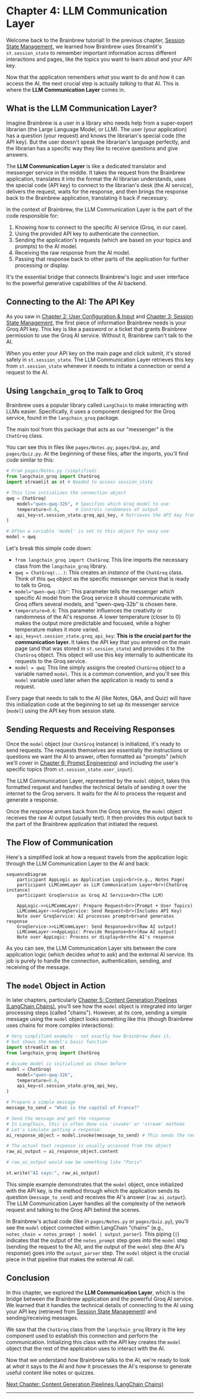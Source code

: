 # Chapter 4: LLM Communication Layer

Welcome back to the Brainbrew tutorial! In the previous chapter, [Session State Management](03_session_state_management_.md), we learned how Brainbrew uses Streamlit's `st.session_state` to remember important information across different interactions and pages, like the topics you want to learn about and your API key.

Now that the application remembers *what* you want to do and *how* it can access the AI, the next crucial step is actually *talking* to that AI. This is where the **LLM Communication Layer** comes in.

## What is the LLM Communication Layer?

Imagine Brainbrew is a user in a library who needs help from a super-expert librarian (the Large Language Model, or LLM). The user (your application) has a question (your request) and knows the librarian's special code (the API key). But the user doesn't speak the librarian's language perfectly, and the librarian has a specific way they like to receive questions and give answers.

The **LLM Communication Layer** is like a dedicated translator and messenger service in the middle. It takes the request from the Brainbrew application, translates it into the format the AI librarian understands, uses the special code (API key) to connect to the librarian's desk (the AI service), delivers the request, waits for the response, and then brings the response back to the Brainbrew application, translating it back if necessary.

In the context of Brainbrew, the LLM Communication Layer is the part of the code responsible for:

1.  Knowing *how* to connect to the specific AI service (Groq, in our case).
2.  Using the provided API key to authenticate the connection.
3.  Sending the application's requests (which are based on your topics and prompts) to the AI model.
4.  Receiving the raw response from the AI model.
5.  Passing that response back to other parts of the application for further processing or display.

It's the essential bridge that connects Brainbrew's logic and user interface to the powerful generative capabilities of the AI backend.

## Connecting to the AI: The API Key

As you saw in [Chapter 2: User Configuration & Input](02_user_configuration___input_.md) and [Chapter 3: Session State Management](03_session_state_management_.md), the first piece of information Brainbrew needs is your Groq API key. This key is like a password or a ticket that grants Brainbrew permission to use the Groq AI service. Without it, Brainbrew can't talk to the AI.

When you enter your API key on the main page and click submit, it's stored safely in `st.session_state`. The LLM Communication Layer retrieves this key from `st.session_state` whenever it needs to initiate a connection or send a request to the AI.

## Using `langchain_groq` to Talk to Groq

Brainbrew uses a popular library called `LangChain` to make interacting with LLMs easier. Specifically, it uses a component designed for the Groq service, found in the `langchain_groq` package.

The main tool from this package that acts as our "messenger" is the `ChatGroq` class.

You can see this in files like `pages/Notes.py`, `pages/QnA.py`, and `pages/Quiz.py`. At the beginning of these files, after the imports, you'll find code similar to this:

```python
# From pages/Notes.py (simplified)
from langchain_groq import ChatGroq
import streamlit as st # Needed to access session_state

# This line initializes the connection object
qwq = ChatGroq(
    model="qwen-qwq-32b", # Specifies which Groq model to use
    temperature=0.6,      # Controls randomness of output
    api_key=st.session_state.groq_api_key, # Retrieves the API key from session state
)

# Often a variable 'model' is set to this object for easy use
model = qwq
```

Let's break this simple code down:

*   `from langchain_groq import ChatGroq`: This line imports the necessary class from the `langchain_groq` library.
*   `qwq = ChatGroq(...)`: This creates an *instance* of the `ChatGroq` class. Think of this `qwq` object as the specific messenger service that is ready to talk to Groq.
*   `model="qwen-qwq-32b"`: This parameter tells the messenger *which* specific AI model from the Groq service it should communicate with. Groq offers several models, and "qwen-qwq-32b" is chosen here.
*   `temperature=0.6`: This parameter influences the creativity or randomness of the AI's response. A lower temperature (closer to 0) makes the output more predictable and focused, while a higher temperature makes it more varied.
*   `api_key=st.session_state.groq_api_key`: **This is the crucial part for the communication layer.** It takes the API key that you entered on the main page (and that was stored in `st.session_state`) and provides it to the `ChatGroq` object. This object will use this key internally to authenticate its requests to the Groq service.
*   `model = qwq`: This line simply assigns the created `ChatGroq` object to a variable named `model`. This is a common convention, and you'll see this `model` variable used later when the application is ready to send a request.

Every page that needs to talk to the AI (like Notes, Q&A, and Quiz) will have this initialization code at the beginning to set up its messenger service (`model`) using the API key from session state.

## Sending Requests and Receiving Responses

Once the `model` object (our `ChatGroq` instance) is initialized, it's ready to send requests. The requests themselves are essentially the instructions or questions we want the AI to answer, often formatted as "prompts" (which we'll cover in [Chapter 6: Prompt Engineering](06_prompt_engineering_.md)) and including the user's specific topics (from `st.session_state.user_input`).

The LLM Communication Layer, represented by the `model` object, takes this formatted request and handles the technical details of sending it over the internet to the Groq servers. It waits for the AI to process the request and generate a response.

Once the response arrives back from the Groq service, the `model` object receives the raw AI output (usually text). It then provides this output back to the part of the Brainbrew application that initiated the request.

## The Flow of Communication

Here's a simplified look at how a request travels from the application logic through the LLM Communication Layer to the AI and back:

```mermaid
sequenceDiagram
    participant AppLogic as Application Logic<br>(e.g., Notes Page)
    participant LLMCommLayer as LLM Communication Layer<br>(ChatGroq instance)
    participant GroqService as Groq AI Service<br>(The LLM)

    AppLogic->>LLMCommLayer: Prepare Request<br>(Prompt + User Topics)
    LLMCommLayer->>GroqService: Send Request<br>(Includes API Key)
    Note over GroqService: AI processes prompt<br>and generates response
    GroqService->>LLMCommLayer: Send Response<br>(Raw AI output)
    LLMCommLayer->>AppLogic: Provide Response<br>(Raw AI output)
    Note over AppLogic: Process or display<br>the AI's response
```

As you can see, the LLM Communication Layer sits between the core application logic (which decides *what* to ask) and the external AI service. Its job is purely to handle the connection, authentication, sending, and receiving of the message.

## The `model` Object in Action

In later chapters, particularly [Chapter 5: Content Generation Pipelines (LangChain Chains)](05_content_generation_pipelines__langchain_chains__.md), you'll see how the `model` object is integrated into larger processing steps (called "chains"). However, at its core, sending a simple message using the `model` object looks something like this (though Brainbrew uses chains for more complex interactions):

```python
# Very simplified example - not exactly how Brainbrew does it,
# but shows the model's basic function
import streamlit as st
from langchain_groq import ChatGroq

# Assume model is initialized as shown before
model = ChatGroq(
    model="qwen-qwq-32b",
    temperature=0.6,
    api_key=st.session_state.groq_api_key,
)

# Prepare a simple message
message_to_send = "What is the capital of France?"

# Send the message and get the response
# In LangChain, this is often done via 'invoke' or 'stream' methods
# Let's simulate getting a response:
ai_response_object = model.invoke(message_to_send) # This sends the request!

# The actual text response is usually accessed from the object
raw_ai_output = ai_response_object.content

# raw_ai_output would now be something like "Paris"

st.write("AI says:", raw_ai_output)

```
This simple example demonstrates that the `model` object, once initialized with the API key, is the method through which the application sends its question (`message_to_send`) and receives the AI's answer (`raw_ai_output`). The LLM Communication Layer handles all the complexity of the network request and talking to the Groq API behind the scenes.

In Brainbrew's actual code (like in `pages/Notes.py` or `pages/Quiz.py`), you'll see the `model` object connected within LangChain "chains" (e.g., `notes_chain = notes_prompt | model | output_parser`). This piping (`|`) indicates that the output of the `notes_prompt` step goes *into* the `model` step (sending the request to the AI), and the output of the `model` step (the AI's response) goes into the `output_parser` step. The `model` object is the crucial piece in that pipeline that makes the external AI call.

## Conclusion

In this chapter, we explored the **LLM Communication Layer**, which is the bridge between the Brainbrew application and the powerful Groq AI service. We learned that it handles the technical details of connecting to the AI using your API key (retrieved from [Session State Management](03_session_state_management_.md)) and sending/receiving messages.

We saw that the `ChatGroq` class from the `langchain_groq` library is the key component used to establish this connection and perform the communication. Initializing this class with the API key creates the `model` object that the rest of the application uses to interact with the AI.

Now that we understand *how* Brainbrew talks to the AI, we're ready to look at *what* it says to the AI and *how* it processes the AI's response to generate useful content like notes or quizzes.

[Next Chapter: Content Generation Pipelines (LangChain Chains)](05_content_generation_pipelines__langchain_chains__.md)

---